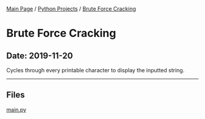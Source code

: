 [Main Page](/) / [Python Projects](/python) / [Brute Force Cracking](/python/2019-10-31_testthing)

# Brute Force Cracking

## Date: 2019-11-20

Cycles through every printable character to display the inputted string.

-----

## Files

[main.py](main.py)